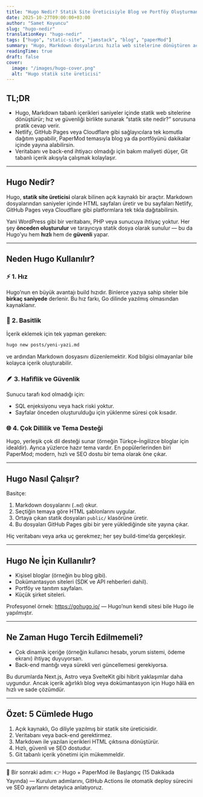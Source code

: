 ```yaml
---
title: "Hugo Nedir? Statik Site Üreticisiyle Blog ve Portföy Oluşturmanın En Hızlı Yolu"
date: 2025-10-27T09:00:00+03:00
author: "Samet Koyuncu"
slug: "hugo-nedir"
translationKey: "hugo-nedir"
tags: ["hugo", "static-site", "jamstack", "blog", "paperMod"]
summary: "Hugo, Markdown dosyalarını hızla web sitelerine dönüştüren açık kaynaklı statik site üreticisidir. Blog, portföy veya dokümantasyonunu anında yayına al."
readingTime: true
draft: false
cover:
  image: "/images/hugo-cover.png"
  alt: "Hugo statik site üreticisi"
---
```


## TL;DR

- Hugo, Markdown tabanlı içerikleri saniyeler içinde statik web sitelerine dönüştürür; hız ve güvenliği birlikte sunarak “statik site nedir?” sorusuna pratik cevap verir.
- Netlify, GitHub Pages veya Cloudflare gibi sağlayıcılara tek komutla dağıtım yapabilir, PaperMod temasıyla blog ya da portföyünü dakikalar içinde yayına alabilirsin.
- Veritabanı ve back-end ihtiyacı olmadığı için bakım maliyeti düşer, Git tabanlı içerik akışıyla çalışmak kolaylaşır.

---

## Hugo Nedir?

Hugo, **statik site üreticisi** olarak bilinen açık kaynaklı bir araçtır. Markdown dosyalarından saniyeler içinde HTML sayfaları üretir ve bu sayfaları Netlify, GitHub Pages veya Cloudflare gibi platformlara tek tıkla dağıtabilirsin.

Yani WordPress gibi bir veritabanı, PHP veya sunucuya ihtiyaç yoktur. Her şey **önceden oluşturulur** ve tarayıcıya statik dosya olarak sunulur — bu da Hugo’yu hem **hızlı** hem de **güvenli** yapar.

---

## Neden Hugo Kullanılır?

### ⚡️ 1. Hız

Hugo’nun en büyük avantajı build hızıdır. Binlerce yazıya sahip siteler bile **birkaç saniyede** derlenir. Bu hız farkı, Go dilinde yazılmış olmasından kaynaklanır.

### 🧱 2. Basitlik

İçerik eklemek için tek yapman gereken:

```bash
hugo new posts/yeni-yazi.md
```

ve ardından Markdown dosyasını düzenlemektir. Kod bilgisi olmayanlar bile kolayca içerik oluşturabilir.

### 🪶 3. Hafiflik ve Güvenlik

Sunucu tarafı kod olmadığı için:

- SQL enjeksiyonu veya hack riski yoktur.
- Sayfalar önceden oluşturulduğu için yüklenme süresi çok kısadır.

### 🌐 4. Çok Dillilik ve Tema Desteği

Hugo, yerleşik çok dil desteği sunar (örneğin Türkçe–İngilizce bloglar için idealdir). Ayrıca yüzlerce hazır tema vardır. En popülerlerinden biri PaperMod; modern, hızlı ve SEO dostu bir tema olarak öne çıkar.

---

## Hugo Nasıl Çalışır?

Basitçe:

1. Markdown dosyalarını (`.md`) okur.
2. Seçtiğin temaya göre HTML şablonlarını uygular.
3. Ortaya çıkan statik dosyaları `public/` klasörüne üretir.
4. Bu dosyaları GitHub Pages gibi bir yere yüklediğinde site yayına çıkar.

Hiç veritabanı veya arka uç gerekmez; her şey build-time’da gerçekleşir.

---

## Hugo Ne İçin Kullanılır?

- Kişisel bloglar (örneğin bu blog gibi).
- Dokümantasyon siteleri (SDK ve API rehberleri dahil).
- Portföy ve tanıtım sayfaları.
- Küçük şirket siteleri.

Profesyonel örnek: https://gohugo.io/ — Hugo’nun kendi sitesi bile Hugo ile yapılmıştır.

---

## Ne Zaman Hugo Tercih Edilmemeli?

- Çok dinamik içeriğe (örneğin kullanıcı hesabı, yorum sistemi, ödeme ekranı) ihtiyaç duyuyorsan.
- Back-end mantığı veya sürekli veri güncellemesi gerekiyorsa.

Bu durumlarda Next.js, Astro veya SvelteKit gibi hibrit yaklaşımlar daha uygundur. Ancak içerik ağırlıklı blog veya dokümantasyon için Hugo hâlâ en hızlı ve sade çözümdür.

---

## Özet: 5 Cümlede Hugo

1. Açık kaynaklı, Go diliyle yazılmış bir statik site üreticisidir.
2. Veritabanı veya back-end gerektirmez.
3. Markdown ile yazılan içerikleri HTML çıktısına dönüştürür.
4. Hızlı, güvenli ve SEO dostudur.
5. Git tabanlı içerik yönetimi için mükemmeldir.

---

📘 Bir sonraki adım: 👉 Hugo + PaperMod ile Başlangıç (15 Dakikada Yayında) — Kurulum adımlarını, GitHub Actions ile otomatik deploy sürecini ve SEO ayarlarını detaylıca anlatıyoruz.
